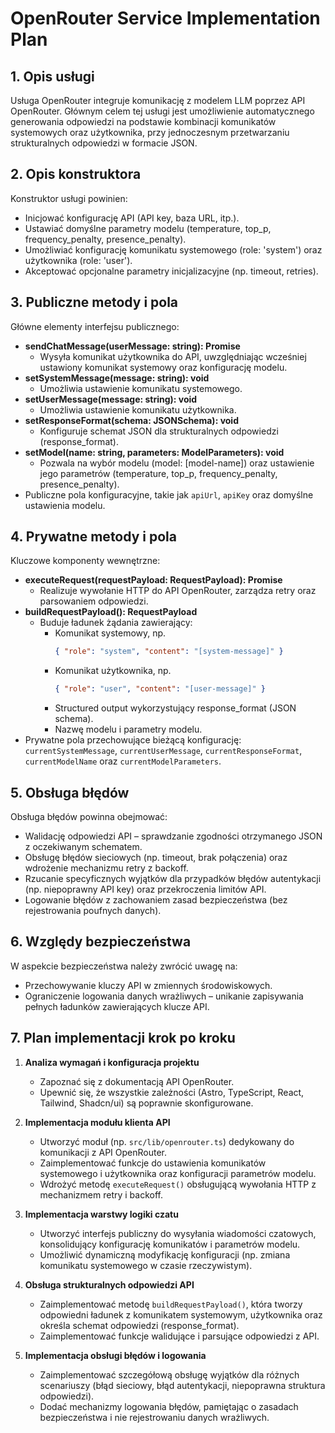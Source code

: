# OpenRouter Service Implementation Plan

## 1. Opis usługi

Usługa OpenRouter integruje komunikację z modelem LLM poprzez API OpenRouter. Głównym celem tej usługi jest umożliwienie automatycznego generowania odpowiedzi na podstawie kombinacji komunikatów systemowych oraz użytkownika, przy jednoczesnym przetwarzaniu strukturalnych odpowiedzi w formacie JSON.

## 2. Opis konstruktora

Konstruktor usługi powinien:
- Inicjować konfigurację API (API key, baza URL, itp.).
- Ustawiać domyślne parametry modelu (temperature, top_p, frequency_penalty, presence_penalty).
- Umożliwiać konfigurację komunikatu systemowego (role: 'system') oraz użytkownika (role: 'user').
- Akceptować opcjonalne parametry inicjalizacyjne (np. timeout, retries).

## 3. Publiczne metody i pola

Główne elementy interfejsu publicznego:
- **sendChatMessage(userMessage: string): Promise<ResponseType>**
  - Wysyła komunikat użytkownika do API, uwzględniając wcześniej ustawiony komunikat systemowy oraz konfigurację modelu.
- **setSystemMessage(message: string): void**
  - Umożliwia ustawienie komunikatu systemowego.
- **setUserMessage(message: string): void**
  - Umożliwia ustawienie komunikatu użytkownika.
- **setResponseFormat(schema: JSONSchema): void**
  - Konfiguruje schemat JSON dla strukturalnych odpowiedzi (response_format).
- **setModel(name: string, parameters: ModelParameters): void**
  - Pozwala na wybór modelu (model: [model-name]) oraz ustawienie jego parametrów (temperature, top_p, frequency_penalty, presence_penalty).
- Publiczne pola konfiguracyjne, takie jak `apiUrl`, `apiKey` oraz domyślne ustawienia modelu.

## 4. Prywatne metody i pola

Kluczowe komponenty wewnętrzne:
- **executeRequest(requestPayload: RequestPayload): Promise<ApiResponse>**
  - Realizuje wywołanie HTTP do API OpenRouter, zarządza retry oraz parsowaniem odpowiedzi.
- **buildRequestPayload(): RequestPayload**
  - Buduje ładunek żądania zawierający:
    - Komunikat systemowy, np.
      ```json
      { "role": "system", "content": "[system-message]" }
      ```
    - Komunikat użytkownika, np.
      ```json
      { "role": "user", "content": "[user-message]" }
      ```
    - Structured output wykorzystujący response_format (JSON schema).
    - Nazwę modelu i parametry modelu.
- Prywatne pola przechowujące bieżącą konfigurację: `currentSystemMessage`, `currentUserMessage`, `currentResponseFormat`, `currentModelName` oraz `currentModelParameters`.

## 5. Obsługa błędów

Obsługa błędów powinna obejmować:
- Walidację odpowiedzi API – sprawdzanie zgodności otrzymanego JSON z oczekiwanym schematem.
- Obsługę błędów sieciowych (np. timeout, brak połączenia) oraz wdrożenie mechanizmu retry z backoff.
- Rzucanie specyficznych wyjątków dla przypadków błędów autentykacji (np. niepoprawny API key) oraz przekroczenia limitów API.
- Logowanie błędów z zachowaniem zasad bezpieczeństwa (bez rejestrowania poufnych danych).

## 6. Względy bezpieczeństwa

W aspekcie bezpieczeństwa należy zwrócić uwagę na:
- Przechowywanie kluczy API w zmiennych środowiskowych.
- Ograniczenie logowania danych wrażliwych – unikanie zapisywania pełnych ładunków zawierających klucze API.

## 7. Plan implementacji krok po kroku

1. **Analiza wymagań i konfiguracja projektu**
   - Zapoznać się z dokumentacją API OpenRouter.
   - Upewnić się, że wszystkie zależności (Astro, TypeScript, React, Tailwind, Shadcn/ui) są poprawnie skonfigurowane.

2. **Implementacja modułu klienta API**
   - Utworzyć moduł (np. `src/lib/openrouter.ts`) dedykowany do komunikacji z API OpenRouter.
   - Zaimplementować funkcje do ustawienia komunikatów systemowego i użytkownika oraz konfiguracji parametrów modelu.
   - Wdrożyć metodę `executeRequest()` obsługującą wywołania HTTP z mechanizmem retry i backoff.

3. **Implementacja warstwy logiki czatu**
   - Utworzyć interfejs publiczny do wysyłania wiadomości czatowych, konsolidujący konfigurację komunikatów i parametrów modelu.
   - Umożliwić dynamiczną modyfikację konfiguracji (np. zmiana komunikatu systemowego w czasie rzeczywistym).

4. **Obsługa strukturalnych odpowiedzi API**
   - Zaimplementować metodę `buildRequestPayload()`, która tworzy odpowiedni ładunek z komunikatem systemowym, użytkownika oraz określa schemat odpowiedzi (response_format).
   - Zaimplementować funkcje walidujące i parsujące odpowiedzi z API.

5. **Implementacja obsługi błędów i logowania**
   - Zaimplementować szczegółową obsługę wyjątków dla różnych scenariuszy (błąd sieciowy, błąd autentykacji, niepoprawna struktura odpowiedzi).
   - Dodać mechanizmy logowania błędów, pamiętając o zasadach bezpieczeństwa i nie rejestrowaniu danych wrażliwych.
